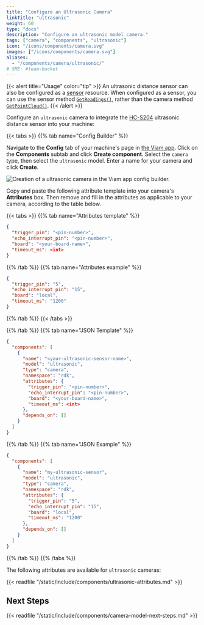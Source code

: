 ```yaml
---
title: "Configure an Ultrasonic Camera"
linkTitle: "ultrasonic"
weight: 60
type: "docs"
description: "Configure an ultrasonic model camera."
tags: ["camera", "components", "ultrasonic"]
icon: "/icons/components/camera.svg"
images: ["/icons/components/camera.svg"]
aliases:
  - "/components/camera/ultrasonic/"
# SME: #team-bucket
---
```


{{< alert title="Usage" color="tip" >}}
An ultrasonic distance sensor can also be configured as a [sensor](/components/sensor/) resource.
When configured as a sensor, you can use the sensor method [`GetReadings()`](/components/sensor/#getreadings), rather than the camera method [`GetPointCloud()`](/components/camera/#getpointcloud).
{{< /alert >}}

Configure an `ultrasonic` camera to integrate the [HC-S204](https://www.sparkfun.com/products/15569) ultrasonic distance sensor into your machine:

{{< tabs >}}
{{% tab name="Config Builder" %}}

Navigate to the **Config** tab of your machine's page in [the Viam app](https://app.viam.com).
Click on the **Components** subtab and click **Create component**.
Select the `camera` type, then select the `ultrasonic` model.
Enter a name for your camera and click **Create**.

![Creation of a ultrasonic camera in the Viam app config builder.](/components/camera/configure-ultrasonic.png)

Copy and paste the following attribute template into your camera's **Attributes** box.
Then remove and fill in the attributes as applicable to your camera, according to the table below.

{{< tabs >}}
{{% tab name="Attributes template" %}}

```json {class="line-numbers linkable-line-numbers"}
{
  "trigger_pin": "<pin-number>",
  "echo_interrupt_pin": "<pin-number>",
  "board": "<your-board-name>",
  "timeout_ms": <int>
}
```

{{% /tab %}}
{{% tab name="Attributes example" %}}

```json {class="line-numbers linkable-line-numbers"}
{
  "trigger_pin": "5",
  "echo_interrupt_pin": "15",
  "board": "local",
  "timeout_ms": "1200"
}
```

{{% /tab %}}
{{< /tabs >}}

{{% /tab %}}
{{% tab name="JSON Template" %}}

```json {class="line-numbers linkable-line-numbers"}
{
  "components": [
    {
      "name": "<your-ultrasonic-sensor-name>",
      "model": "ultrasonic",
      "type": "camera",
      "namespace": "rdk",
      "attributes": {
        "trigger_pin": "<pin-number>",
        "echo_interrupt_pin": "<pin-number>",
        "board": "<your-board-name>",
        "timeout_ms": <int>
      },
      "depends_on": []
    }
  ]
}
```

{{% /tab %}}
{{% tab name="JSON Example" %}}

```json {class="line-numbers linkable-line-numbers"}
{
  "components": [
    {
      "name": "my-ultrasonic-sensor",
      "model": "ultrasonic",
      "type": "camera",
      "namespace": "rdk",
      "attributes": {
        "trigger_pin": "5",
        "echo_interrupt_pin": "15",
        "board": "local",
        "timeout_ms": "1200"
      },
      "depends_on": []
    }
  ]
}
```

{{% /tab %}}
{{% /tabs %}}

The following attributes are available for `ultrasonic` cameras:

{{< readfile "/static/include/components/ultrasonic-attributes.md" >}}

## Next Steps

{{< readfile "/static/include/components/camera-model-next-steps.md" >}}
